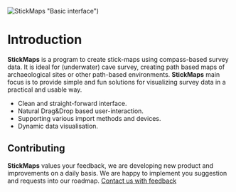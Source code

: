 ![StickMaps](images/base.png) "Basic interface")
# Introduction

**StickMaps** is a program to create stick-maps using compass-based survey data.
It is ideal for (underwater) cave survey, creating path based maps of archaeological sites or other path-based environments.
**StickMaps** main focus is to provide simple and fun solutions for visualizing survey data in a practical and usable way.

- Clean and straight-forward interface.
- Natural Drag&Drop based user-interaction.
- Supporting various import methods and devices.
- Dynamic data visualisation.

## Contributing
**StickMaps** values your feedback, we are developing new product and improvements on a daily basis.
We are happy to implement you suggestion and requests into our roadmap. [Contact us with feedback](https://stagedrop.co#contact) 
